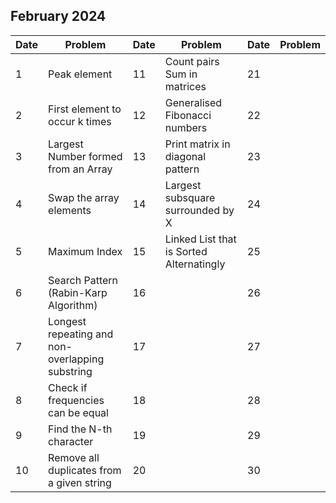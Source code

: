 ## February 2024

| Date | Problem                                         | Date | Problem                                  | Date | Problem |
| ---- | ----------------------------------------------- | ---- | ---------------------------------------- | ---- | ------- |
| 1    | Peak element                                    | 11   | Count pairs Sum in matrices              | 21   |         |
| 2    | First element to occur k times                  | 12   | Generalised Fibonacci numbers            | 22   |         |
| 3    | Largest Number formed from an Array             | 13   | Print matrix in diagonal pattern         | 23   |         |
| 4    | Swap the array elements                         | 14   | Largest subsquare surrounded by X        | 24   |         |
| 5    | Maximum Index                                   | 15   | Linked List that is Sorted Alternatingly | 25   |         |
| 6    | Search Pattern (Rabin-Karp Algorithm)           | 16   |                                          | 26   |         |
| 7    | Longest repeating and non-overlapping substring | 17   |                                          | 27   |         |
| 8    | Check if frequencies can be equal               | 18   |                                          | 28   |         |
| 9    | Find the N-th character                         | 19   |                                          | 29   |         |
| 10   | Remove all duplicates from a given string       | 20   |                                          | 30   |         |
